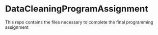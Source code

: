 # DataCleaningProgramAssignment
This repo contains the files necessary to complete the final programming assignment
